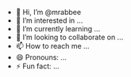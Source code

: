 - 👋 Hi, I’m @mrabbee
- 👀 I’m interested in ...
- 🌱 I’m currently learning ...
- 💞️ I’m looking to collaborate on ...
- 📫 How to reach me ...
- 😄 Pronouns: ...
- ⚡ Fun fact: ...

<!---
mrabbee/mrabbee is a ✨ special ✨ repository because its `README.md` (this file) appears on your GitHub profile.
You can click the Preview link to take a look at your changes.
--->
